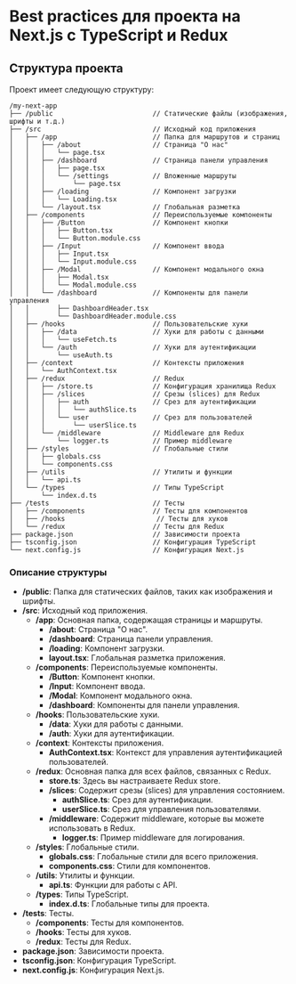 # Best practices для проекта на Next.js с TypeScript и Redux

## Структура проекта

Проект имеет следующую структуру:


```
/my-next-app
├── /public                         // Статические файлы (изображения, шрифты и т.д.)
├── /src                            // Исходный код приложения
│   ├── /app                        // Папка для маршрутов и страниц
│   │   ├── /about                  // Страница "О нас"
│   │   │   └── page.tsx
│   │   ├── /dashboard              // Страница панели управления
│   │   │   ├── page.tsx
│   │   │   └── /settings           // Вложенные маршруты
│   │   │       └── page.tsx
│   │   ├── /loading                // Компонент загрузки
│   │   │   └── Loading.tsx
│   │   └── /layout.tsx             // Глобальная разметка
│   ├── /components                 // Переиспользуемые компоненты
│   │   ├── /Button                 // Компонент кнопки
│   │   │   ├── Button.tsx
│   │   │   └── Button.module.css
│   │   ├── /Input                  // Компонент ввода
│   │   │   ├── Input.tsx
│   │   │   └── Input.module.css
│   │   ├── /Modal                  // Компонент модального окна
│   │   │   ├── Modal.tsx
│   │   │   └── Modal.module.css
│   │   └── /dashboard              // Компоненты для панели управления
│   │       ├── DashboardHeader.tsx
│   │       └── DashboardHeader.module.css
│   ├── /hooks                      // Пользовательские хуки
│   │   ├── /data                   // Хуки для работы с данными
│   │   │   └── useFetch.ts
│   │   └── /auth                   // Хуки для аутентификации
│   │       └── useAuth.ts
│   ├── /context                    // Контексты приложения
│   │   └── AuthContext.tsx
│   ├── /redux                      // Redux
│   │   ├── /store.ts               // Конфигурация хранилища Redux
│   │   ├── /slices                 // Срезы (slices) для Redux
│   │   │   ├── auth                // Срез для аутентификации
│   │   │   │   └── authSlice.ts
│   │   │   └── user                // Срез для пользователей
│   │   │       └── userSlice.ts
│   │   └── /middleware             // Middleware для Redux
│   │       └── logger.ts           // Пример middleware
│   ├── /styles                     // Глобальные стили
│   │   ├── globals.css
│   │   └── components.css
│   ├── /utils                      // Утилиты и функции
│   │   └── api.ts
│   └── /types                      // Типы TypeScript
│       └── index.d.ts
├── /tests                          // Тесты
│   ├── /components                 // Тесты для компонентов
│   ├── /hooks                       // Тесты для хуков
│   └── /redux                      // Тесты для Redux
├── package.json                    // Зависимости проекта
├── tsconfig.json                   // Конфигурация TypeScript
└── next.config.js                  // Конфигурация Next.js

```

### Описание структуры

- **/public**: Папка для статических файлов, таких как изображения и шрифты.
- **/src**: Исходный код приложения.
    - **/app**: Основная папка, содержащая страницы и маршруты.
        - **/about**: Страница "О нас".
        - **/dashboard**: Страница панели управления.
        - **/loading**: Компонент загрузки.
        - **layout.tsx**: Глобальная разметка приложения.
    - **/components**: Переиспользуемые компоненты.
        - **/Button**: Компонент кнопки.
        - **/Input**: Компонент ввода.
        - **/Modal**: Компонент модального окна.
        - **/dashboard**: Компоненты для панели управления.
    - **/hooks**: Пользовательские хуки.
        - **/data**: Хуки для работы с данными.
        - **/auth**: Хуки для аутентификации.
    - **/context**: Контексты приложения.
        - **AuthContext.tsx**: Контекст для управления аутентификацией пользователей.
    - **/redux**: Основная папка для всех файлов, связанных с Redux.
        - **store.ts**: Здесь вы настраиваете Redux store.
        - **/slices**: Содержит срезы (slices) для управления состоянием.
            - **authSlice.ts**: Срез для аутентификации.
            - **userSlice.ts**: Срез для управления пользователями.
        - **/middleware**: Содержит middleware, которые вы можете использовать в Redux.
            - **logger.ts**: Пример middleware для логирования.
    - **/styles**: Глобальные стили.
        - **globals.css**: Глобальные стили для всего приложения.
        - **components.css**: Стили для компонентов.
    - **/utils**: Утилиты и функции.
        - **api.ts**: Функции для работы с API.
    - **/types**: Типы TypeScript.
        - **index.d.ts**: Глобальные типы для проекта.
- **/tests**: Тесты.
    - **/components**: Тесты для компонентов.
    - **/hooks**: Тесты для хуков.
    - **/redux**: Тесты для Redux.
- **package.json**: Зависимости проекта.
- **tsconfig.json**: Конфигурация TypeScript.
- **next.config.js**: Конфигурация Next.js.
